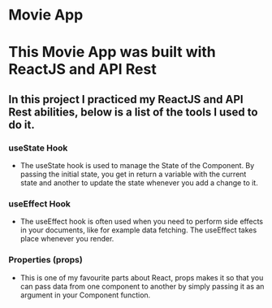 # Movie App

# This Movie App was built with ReactJS and API Rest

## In this project I practiced my ReactJS and API Rest abilities, below is a list of the tools I used to do it.

### useState Hook
- The useState hook is used to manage the State of the Component. By passing the initial state, you get in return a variable with the current state and another to update the state whenever you add a change to it.

### useEffect Hook
- The useEffect hook is often used when you need to perform side effects in your documents, like for example data fetching. The useEffect takes place whenever you render.

### Properties (props)
- This is one of my favourite parts about React, props makes it so that you can pass data from one component to another by simply passing it as an argument in your Component function.
